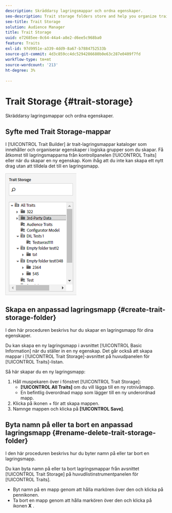 ```yaml
---
description: Skräddarsy lagringsmappar och ordna egenskaper.
seo-description: Trait storage folders store and help you organize traits.
seo-title: Trait Storage
solution: Audience Manager
title: Trait Storage
uuid: e72685ee-0c64-44a4-a8e2-d6ee5c968ba0
feature: Traits
exl-id: 97d9951e-a339-4dd9-8a67-b7884752533b
source-git-commit: 4d3c859cc4dc5294286680b0e63c287e0409f7fd
workflow-type: tm+mt
source-wordcount: '213'
ht-degree: 3%

---
```


# Trait Storage {#trait-storage}

Skräddarsy lagringsmappar och ordna egenskaper.

<!-- c_tb_storage.xml -->

## Syfte med Trait Storage-mappar

I [!UICONTROL Trait Builder] är trait-lagringsmappar kataloger som innehåller och organiserar egenskaper i logiska grupper som du skapar. Få åtkomst till lagringsmapparna från kontrollpanelen [!UICONTROL Traits] eller när du skapar en ny egenskap. Kom ihåg att du inte kan skapa ett nytt drag utan att tilldela det till en lagringsmapp.

![](assets/tb_storage.png)

## Skapa en anpassad lagringsmapp {#create-trait-storage-folder}

I den här proceduren beskrivs hur du skapar en lagringsmapp för dina egenskaper.

<!-- t_tb_create_storage.xml -->

Du kan skapa en ny lagringsmapp i avsnittet [!UICONTROL Basic Information] när du ställer in en ny egenskap. Det går också att skapa mappar i [!UICONTROL Trait Storage]-avsnittet på huvudpanelen för [!UICONTROL Traits]-listan.

Så här skapar du en ny lagringsmapp:

1. Håll muspekaren över i fönstret [!UICONTROL Trait Storage]:
   * **[!UICONTROL All Traits]** om du vill lägga till en ny rotnivåmapp.
   * En befintlig överordnad mapp som lägger till en ny underordnad mapp.
1. Klicka på ikonen + för att skapa mappen.
1. Namnge mappen och klicka på **[!UICONTROL Save]**.

## Byta namn på eller ta bort en anpassad lagringsmapp {#rename-delete-trait-storage-folder}

I den här proceduren beskrivs hur du byter namn på eller tar bort en lagringsmapp.

<!-- t_tb_rename_delete_storage.xml -->

Du kan byta namn på eller ta bort lagringsmappar från avsnittet [!UICONTROL Trait Storage] på huvudlistinstrumentpanelen för [!UICONTROL Traits].

* Byt namn på en mapp genom att hålla markören över den och klicka på pennikonen.
* Ta bort en mapp genom att hålla markören över den och klicka på ikonen **X** .
